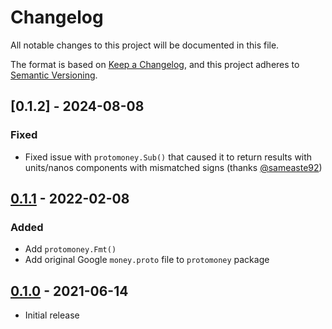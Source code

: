 # Changelog

All notable changes to this project will be documented in this file.

The format is based on [Keep a Changelog], and this project adheres to
[Semantic Versioning].

<!-- references -->

[keep a changelog]: https://keepachangelog.com/en/1.0.0/
[semantic versioning]: https://semver.org/spec/v2.0.0.html

## [0.1.2] - 2024-08-08

### Fixed

- Fixed issue with `protomoney.Sub()` that caused it to return results with
  units/nanos components with mismatched signs (thanks [@sameaste92])

## [0.1.1] - 2022-02-08

### Added

- Add `protomoney.Fmt()`
- Add original Google `money.proto` file to `protomoney` package

## [0.1.0] - 2021-06-14

- Initial release

<!-- references -->

[unreleased]: https://github.com/dogmatiq/dosh
[0.1.0]: https://github.com/dogmatiq/dogma/releases/tag/v0.1.0
[0.1.1]: https://github.com/dogmatiq/dogma/releases/tag/v0.1.1

<!-- contributors -->

[@sameaste92]: https://github.com/sameaste92

<!-- version template
## [0.0.1] - YYYY-MM-DD

### Added
### Changed
### Deprecated
### Removed
### Fixed
### Security
-->
